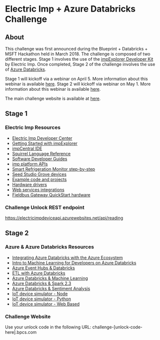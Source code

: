 # Electric Imp + Azure Databricks Challenge

## About
This challenge was first announced during the Blueprint + Databricks + MSFT Hackathon held in March 2018. The challenge is composed of two different stages. Stage 1 involves the use of the [impExplorer Developer Kit](https://store.electricimp.com/collections/protoype/products/impexplorer-developer-kit?variant=31118866130) by Electric Imp. Once completed, Stage 2 of the challenge involves the use of [Azure Databricks](https://azure.microsoft.com/en-us/services/databricks/).

Stage 1 will kickoff via a webinar on April 5. More information about this webinar is available [here](https://bpcs.com/events/azure-databricks-iot-challenge-webinar). Stage 2 will kickoff via webinar on May 1. More information about this webinar is available [here](https://bpcs.com/events/azure-databricks-iot-challenge-stage-2-webinar).

The main challenge website is available at [here](http://bpcs-april-iot-challenge.bpcs.com/).

## Stage 1
### Electric Imp Resources
* [Electric Imp Developer Center](https://developer.electricimp.com)
* [Getting Started with impExplorer](https://developer.electricimp.com/gettingstarted)
* [impCentral IDE](https://impcentral.electricimp.com/ide)
* [Squirrel Language Reference](https://developer.electricimp.com/squirrel)
* [Software Developer Guides](https://developer.electricimp.com/resources/index_software)
* [imp platform APIs](https://developer.electricimp.com/api)
* [Smart Refrigeration Monitor step-by-step](https://github.com/electricimp/AzureIoTHub/tree/master/examples)
* [Seed Studio Grove devices](http://www.seedstudio.com)
* [Example code and projects](https://developer.electricimp.com/examples)
* [Hardware drivers](https://developer.electricimp.com/libraries/hardware)
* [Web services integrations](https://developer.electricimp.com/libraries/webservices)
* [Fieldbus Gateway QuickStart hardware](https://tinyurl.com/y85pscd8)

### Challenge Unlock REST endpoint
https://electricimpdeviceapi.azurewebsites.net/api/reading


## Stage 2
### Azure & Azure Databricks Resources
* [Integrating Azure Databricks with the Azure Ecosystem](https://www.youtube.com/watch?v=VZHGEkPINro)
* [Intro to Machine Learning for Developers on Azure Databricks](https://databricks.com/intro-to-machine-learning-for-developers-on-azure-databricks)
* [Azure Event Hubs & Databricks](https://docs.microsoft.com/en-us/azure/azure-databricks/databricks-stream-from-eventhubs)
* [ETL with Azure Databricks](https://docs.microsoft.com/en-us/azure/azure-databricks/databricks-extract-load-sql-data-warehouse)
* [Azure Databricks & Machine Learning](https://www.youtube.com/watch?v=NxgfgKbFnZY)
* [Azure Databricks & Spark 2.3](https://www.youtube.com/watch?v=vmPibgYkwYw)
* [Azure Databricks & Sentiment Analysis](https://docs.microsoft.com/en-us/azure/azure-databricks/databricks-sentiment-analysis-cognitive-services)
* [IoT device simulator - Node](https://docs.microsoft.com/en-us/azure/iot-hub/iot-hub-node-node-getstarted)
* [IoT device simulator - Python](https://docs.microsoft.com/en-us/azure/iot-hub/iot-hub-python-getstarted)
* [IoT device simulator - Web Based](https://docs.microsoft.com/en-us/azure/iot-hub/iot-hub-raspberry-pi-web-simulator-get-started)


### Challenge Website
Use your unlock code in the following URL: challenge-[unlock-code-here].bpcs.com
